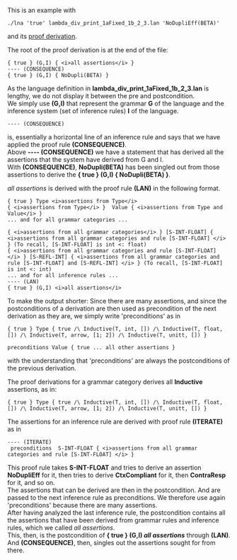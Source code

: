 This is an example with 

```
./lna 'true' lambda_div_print_1aFixed_1b_2_3.lan 'NoDupliEff(BETA)' 
```

and its <a href="tests/lambda_div_print_1aFixed_1b_2_3.proof.txt">proof derivation</a>. 


The root of the proof derivation is at the end of the file: 


```
{ true } (G,I) { <i>all assertions</i> } 
---- (CONSEQUENCE)
{ true } (G,I) { NoDupli(BETA) }
```

As the language definition in <b>lambda_div_print_1aFixed_1b_2_3.lan</b> is lengthy, we do not display it between the pre and postcondition.   
We simply use <b>(G,I)</b> that represent the grammar <b>G</b> of the language and the inference system (set of inference rules) <b>I</b> of the language. 

```
---- (CONSEQUENCE) 
```

is, essentially a horizontal line of an inference rule and says that we have applied the proof rule <b>(CONSEQUENCE)</b>.   
Above <b>---- (CONSEQUENCE)</b> we have a statement that has derived all the assertions that the system have derived from G and I.    
With <b>(CONSEQUENCE)</b>, <b>NoDupli(BETA)</b> has been singled out from those assertions to derive the <b>{ true } (G,I) { NoDupli(BETA) }</b>. 



<i>all assertions</i> is derived with the proof rule <b>(LAN)</b> in the following format. 

```
{ true } Type <i>assertions from Type</i> 
{ <i>assertions from Type</i> }  Value { <i>assertions from Type and Value</i> } 
... and for all grammar categories ... 

{ <i>assertions from all grammar categories</i> } [S-INT-FLOAT] { <i>assertions from all grammar categories and rule [S-INT-FLOAT] </i> } (To recall, [S-INT-FLOAT] is int <: float)
{ <i>assertions from all grammar categories and rule [S-INT-FLOAT] </i> } [S-REFL-INT] { <i>assertions from all grammar categories and rule [S-INT-FLOAT] and [S-REFL-INT] </i> } (To recall, [S-INT-FLOAT] is int <: int)
... and for all inference rules ... 
---- (LAN)
{ true } (G,I) <i>all assertions</i>
```

To make the output shorter: Since there are many assertions, and since the postconditions of a derivation are then used as precondition of the next derivation as they are, we simply write 'preconditions' as in 

```
{ true } Type { true /\ Inductive(T, int, []) /\ Inductive(T, float, []) /\ Inductive(T, arrow, [1; 2]) /\ Inductive(T, unitt, []) } 

preconditions Value { true ... all other assertions }
```

with the understanding that 'preconditions' are always the postconditions of the previous derivation. 


The proof derivations for a grammar category derives all <b>Inductive</b> assertions, as in: 

```
{ true } Type { true /\ Inductive(T, int, []) /\ Inductive(T, float, []) /\ Inductive(T, arrow, [1; 2]) /\ Inductive(T, unitt, []) } 
```


The assertions for an inference rule are derived with proof rule <b>(ITERATE)</b> as in 

```
---- (ITERATE)
 preconditions  S-INT-FLOAT { <i>assertions from all grammar categories and rule [S-INT-FLOAT] </i> } 
```

This proof rule takes <b>S-INT-FLOAT</b> and tries to derive an assertion <b>NoDupliEff</b> for it, then tries to derive <b>CtxCompliant</b> for it, then <b>ContraResp</b> for it, and so on.    
The assertions that can be derived are then in the postcondition. And are passed to the next inference rule as preconditions. We therefore use again 'preconditions' because there are many assertions.   
After having analyzed the last inference rule, the postcondition contains all the assertions that have been derived from grammar rules and inference rules, which we called <i>all assertions</i>.   
This, then, is the postcondition of <b>{ true } (G,I) <i>all assertions</i></b> through <b>(LAN)</b>.   
And <b>(CONSEQUENCE)</b>, then, singles out the assertions sought for from there. 






